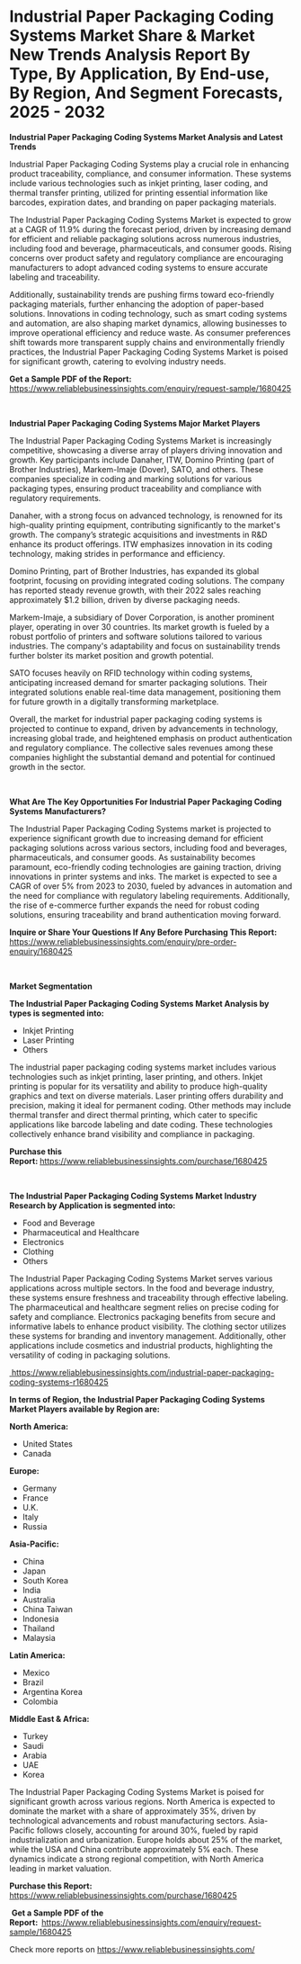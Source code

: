 <p><h1>Industrial Paper Packaging Coding Systems Market Share & Market New Trends Analysis Report By Type, By Application, By End-use, By Region, And Segment Forecasts, 2025 - 2032</h1></p><p><strong>Industrial Paper Packaging Coding Systems Market Analysis and Latest Trends</strong></p>
<p><p>Industrial Paper Packaging Coding Systems play a crucial role in enhancing product traceability, compliance, and consumer information. These systems include various technologies such as inkjet printing, laser coding, and thermal transfer printing, utilized for printing essential information like barcodes, expiration dates, and branding on paper packaging materials.</p><p>The Industrial Paper Packaging Coding Systems Market is expected to grow at a CAGR of 11.9% during the forecast period, driven by increasing demand for efficient and reliable packaging solutions across numerous industries, including food and beverage, pharmaceuticals, and consumer goods. Rising concerns over product safety and regulatory compliance are encouraging manufacturers to adopt advanced coding systems to ensure accurate labeling and traceability.</p><p>Additionally, sustainability trends are pushing firms toward eco-friendly packaging materials, further enhancing the adoption of paper-based solutions. Innovations in coding technology, such as smart coding systems and automation, are also shaping market dynamics, allowing businesses to improve operational efficiency and reduce waste. As consumer preferences shift towards more transparent supply chains and environmentally friendly practices, the Industrial Paper Packaging Coding Systems Market is poised for significant growth, catering to evolving industry needs.</p></p>
<p><strong>Get a Sample PDF of the Report:&nbsp;</strong> <a href="https://www.reliablebusinessinsights.com/enquiry/request-sample/1680425?utm_campaign=2246&utm_medium=2&utm_source=Github&utm_content=ia&utm_term=24032025&utm_id=industrial-paper-packaging-coding-systems">https://www.reliablebusinessinsights.com/enquiry/request-sample/1680425</a></p>
<p>&nbsp;</p>
<p><strong>Industrial Paper Packaging Coding Systems Major Market Players</strong></p>
<p><p>The Industrial Paper Packaging Coding Systems Market is increasingly competitive, showcasing a diverse array of players driving innovation and growth. Key participants include Danaher, ITW, Domino Printing (part of Brother Industries), Markem-Imaje (Dover), SATO, and others. These companies specialize in coding and marking solutions for various packaging types, ensuring product traceability and compliance with regulatory requirements.</p><p>Danaher, with a strong focus on advanced technology, is renowned for its high-quality printing equipment, contributing significantly to the market's growth. The company’s strategic acquisitions and investments in R&D enhance its product offerings. ITW emphasizes innovation in its coding technology, making strides in performance and efficiency.</p><p>Domino Printing, part of Brother Industries, has expanded its global footprint, focusing on providing integrated coding solutions. The company has reported steady revenue growth, with their 2022 sales reaching approximately $1.2 billion, driven by diverse packaging needs.</p><p>Markem-Imaje, a subsidiary of Dover Corporation, is another prominent player, operating in over 30 countries. Its market growth is fueled by a robust portfolio of printers and software solutions tailored to various industries. The company's adaptability and focus on sustainability trends further bolster its market position and growth potential.</p><p>SATO focuses heavily on RFID technology within coding systems, anticipating increased demand for smarter packaging solutions. Their integrated solutions enable real-time data management, positioning them for future growth in a digitally transforming marketplace.</p><p>Overall, the market for industrial paper packaging coding systems is projected to continue to expand, driven by advancements in technology, increasing global trade, and heightened emphasis on product authentication and regulatory compliance. The collective sales revenues among these companies highlight the substantial demand and potential for continued growth in the sector.</p></p>
<p>&nbsp;</p>
<p><strong>What Are The Key Opportunities For Industrial Paper Packaging Coding Systems Manufacturers?</strong></p>
<p><p>The Industrial Paper Packaging Coding Systems market is projected to experience significant growth due to increasing demand for efficient packaging solutions across various sectors, including food and beverages, pharmaceuticals, and consumer goods. As sustainability becomes paramount, eco-friendly coding technologies are gaining traction, driving innovations in printer systems and inks. The market is expected to see a CAGR of over 5% from 2023 to 2030, fueled by advances in automation and the need for compliance with regulatory labeling requirements. Additionally, the rise of e-commerce further expands the need for robust coding solutions, ensuring traceability and brand authentication moving forward.</p></p>
<p><strong>Inquire or Share Your Questions If Any Before Purchasing This Report:</strong> <a href="https://www.reliablebusinessinsights.com/enquiry/pre-order-enquiry/1680425?utm_campaign=2246&utm_medium=2&utm_source=Github&utm_content=ia&utm_term=24032025&utm_id=industrial-paper-packaging-coding-systems">https://www.reliablebusinessinsights.com/enquiry/pre-order-enquiry/1680425</a></p>
<p>&nbsp;</p>
<p><strong>Market Segmentation</strong></p>
<p><strong>The Industrial Paper Packaging Coding Systems Market Analysis by types is segmented into:</strong></p>
<p><ul><li>Inkjet Printing</li><li>Laser Printing</li><li>Others</li></ul></p>
<p><p>The industrial paper packaging coding systems market includes various technologies such as inkjet printing, laser printing, and others. Inkjet printing is popular for its versatility and ability to produce high-quality graphics and text on diverse materials. Laser printing offers durability and precision, making it ideal for permanent coding. Other methods may include thermal transfer and direct thermal printing, which cater to specific applications like barcode labeling and date coding. These technologies collectively enhance brand visibility and compliance in packaging.</p></p>
<p><strong>Purchase this Report:&nbsp;</strong><a href="https://www.reliablebusinessinsights.com/purchase/1680425?utm_campaign=2246&utm_medium=2&utm_source=Github&utm_content=ia&utm_term=24032025&utm_id=industrial-paper-packaging-coding-systems">https://www.reliablebusinessinsights.com/purchase/1680425</a></p>
<p>&nbsp;</p>
<p><strong>The Industrial Paper Packaging Coding Systems Market Industry Research by Application is segmented into:</strong></p>
<p><ul><li>Food and Beverage</li><li>Pharmaceutical and Healthcare</li><li>Electronics</li><li>Clothing</li><li>Others</li></ul></p>
<p><p>The Industrial Paper Packaging Coding Systems Market serves various applications across multiple sectors. In the food and beverage industry, these systems ensure freshness and traceability through effective labeling. The pharmaceutical and healthcare segment relies on precise coding for safety and compliance. Electronics packaging benefits from secure and informative labels to enhance product visibility. The clothing sector utilizes these systems for branding and inventory management. Additionally, other applications include cosmetics and industrial products, highlighting the versatility of coding in packaging solutions.</p></p>
<p><a href="https://www.reliablebusinessinsights.com/industrial-paper-packaging-coding-systems-r1680425?utm_campaign=2246&utm_medium=2&utm_source=Github&utm_content=ia&utm_term=24032025&utm_id=industrial-paper-packaging-coding-systems">&nbsp;https://www.reliablebusinessinsights.com/industrial-paper-packaging-coding-systems-r1680425</a></p>
<p><strong>In terms of Region, the Industrial Paper Packaging Coding Systems Market Players available by Region are:</strong></p>
<p>
    <p> <strong> North America: </strong>
        <ul>
            <li>United States</li>
            <li>Canada</li>
        </ul>
        </p> 
    <p> <strong> Europe: </strong>
        <ul>
            <li>Germany</li>
            <li>France</li>
            <li>U.K.</li>
            <li>Italy</li>
            <li>Russia</li>
        </ul>
        </p> 
    <p> <strong> Asia-Pacific: </strong>
        <ul>
            <li>China</li>
            <li>Japan</li>
            <li>South Korea</li>
            <li>India</li>
            <li>Australia</li>
            <li>China Taiwan</li>
            <li>Indonesia</li>
            <li>Thailand</li>
            <li>Malaysia</li>
        </ul>
        </p> 
    <p> <strong> Latin America: </strong>
        <ul>
            <li>Mexico</li>
            <li>Brazil</li>
            <li>Argentina Korea</li>
            <li>Colombia</li>
        </ul>
        </p> 
    <p> <strong> Middle East & Africa: </strong>
        <ul>
            <li>Turkey</li>
            <li>Saudi</li>
            <li>Arabia</li>
            <li>UAE</li>
            <li>Korea</li>
        </ul>
    </p>
    </p>
<p><p>The Industrial Paper Packaging Coding Systems Market is poised for significant growth across various regions. North America is expected to dominate the market with a share of approximately 35%, driven by technological advancements and robust manufacturing sectors. Asia-Pacific follows closely, accounting for around 30%, fueled by rapid industrialization and urbanization. Europe holds about 25% of the market, while the USA and China contribute approximately 5% each. These dynamics indicate a strong regional competition, with North America leading in market valuation.</p></p>
<p><strong>Purchase this Report: </strong><a href="https://www.reliablebusinessinsights.com/purchase/1680425?utm_campaign=2246&utm_medium=2&utm_source=Github&utm_content=ia&utm_term=24032025&utm_id=industrial-paper-packaging-coding-systems">https://www.reliablebusinessinsights.com/purchase/1680425</a></p>
<p>&nbsp;<strong>Get a Sample PDF of the Report:&nbsp;&nbsp;</strong><a href="https://www.reliablebusinessinsights.com/enquiry/request-sample/1680425?utm_campaign=2246&utm_medium=2&utm_source=Github&utm_content=ia&utm_term=24032025&utm_id=industrial-paper-packaging-coding-systems">https://www.reliablebusinessinsights.com/enquiry/request-sample/1680425</a></p>
<p><strong></strong></p>
<p>Check more reports on <a href="https://www.reliablebusinessinsights.com/?utm_campaign=2246&utm_medium=2&utm_source=Github&utm_content=ia&utm_term=24032025&utm_id=industrial-paper-packaging-coding-systems">https://www.reliablebusinessinsights.com/</a></p>